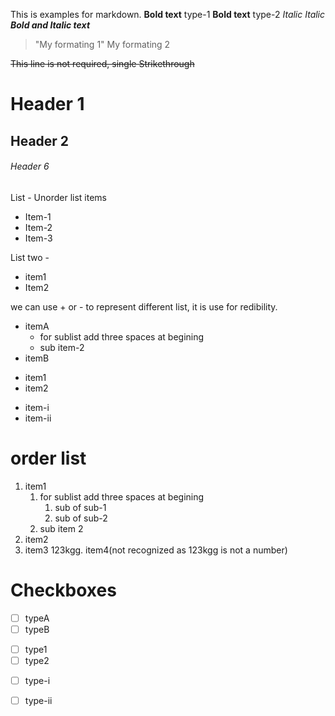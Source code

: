 This is examples for markdown.
**Bold text** type-1
__Bold text__  type-2
_Italic_
*Italic*
__*Bold and Italic text*__

> "My formating 1"
> My formating 2

~~This line is not required, single Strikethrough~~

# Header 1
## Header 2
###### Header 6

List - 
Unorder list items 
- Item-1
- Item-2
- Item-3

List two - 
+ item1
+ Item2

we can use + or - to represent different list, it is use for redibility.

- itemA
   - for sublist add three spaces at begining
   - sub item-2
- itemB
+ item1
+ item2
* item-i
* item-ii

# order list
1. item1
   1. for sublist add three spaces at begining
      1. sub of sub-1
      2. sub of sub-2
   2. sub item 2
2. item2
123123. item3
123kgg. item4(not recognized as 123kgg is not a number)

# Checkboxes
- [ ] typeA
- [ ] typeB
+ [ ] type1
+ [ ] type2
* [ ] type-i
* [ ] type-ii



